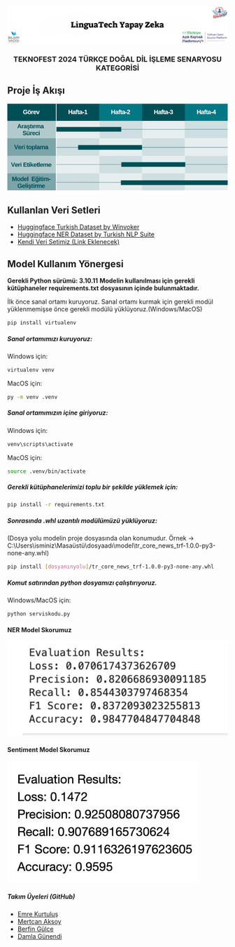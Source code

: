 
![](READMEsrc/giris.png)
<h3 style="text-align: center;">TEKNOFEST 2024 TÜRKÇE DOĞAL DİL İŞLEME SENARYOSU KATEGORİSİ</h3>

## Proje İş Akışı
![](READMEsrc/isakisi.png)

## Kullanlan Veri Setleri
* [Huggingface Turkish Dataset by Winvoker](https://huggingface.co/datasets/winvoker/turkish-sentiment-analysis-dataset)
* [Huggingface NER Dataset by Turkish NLP Suite](https://huggingface.co/datasets/turkish-nlp-suite/turkish-wikiNER)
* [Kendi Veri Setimiz (Link Eklenecek)]()

## Model Kullanım Yönergesi
**Gerekli Python sürümü: 3.10.11**
**Modelin kullanılması için gerekli kütüphaneler requirements.txt dosyasının içinde bulunmaktadır.**

İlk önce sanal ortamı kuruyoruz.
Sanal ortamı kurmak için gerekli modül yüklenmemişse önce gerekli modülü yüklüyoruz.(Windows/MacOS)
```bash
pip install virtualenv
 ```

##### Sanal ortamımızı kuruyoruz:
Windows için:
```bash
virtualenv venv
```
MacOS için:
```bash
py -m venv .venv
```

##### Sanal ortamımızın içine giriyoruz:
Windows için:
```bash
venv\scripts\activate
 ```
MacOS için:
```bash 
source .venv/bin/activate
```


##### Gerekli kütüphanelerimizi toplu bir şekilde yüklemek için:
```bash 
pip install -r requirements.txt
```

##### Sonrasında .whl uzantılı modülümüzü yüklüyoruz:
(Dosya yolu modelin proje dosyasında olan konumudur. Örnek -> C:\Users\isminiz\Masaüstü\dosyaadı\model\tr_core_news_trf-1.0.0-py3-none-any.whl)
```bash
pip install [dosyanınyolu]/tr_core_news_trf-1.0.0-py3-none-any.whl
```

##### Komut satırından python dosyamızı çalıştırıyoruz.
Windows/MacOS için:
```bash
python serviskodu.py
```

#### NER Model Skorumuz
![NER MODEL SKORU](READMEsrc/Ner-Model-Skorlari.jpeg)

#### Sentiment Model Skorumuz
![SENTIMENT MODEL SKORU](READMEsrc/Sentiment-Model-Skorlari.jpeg)

##### Takım Üyeleri (GitHub)
* [Emre Kurtuluş](https://github.com/EmreKurtuls)
* [Mertcan Aksoy](https://github.com/mertcanaksoy34)
* [Berfin Gülce](https://github.com/berfingulce04)
* [Damla Günendi](https://github.com/Damlagnnd)


